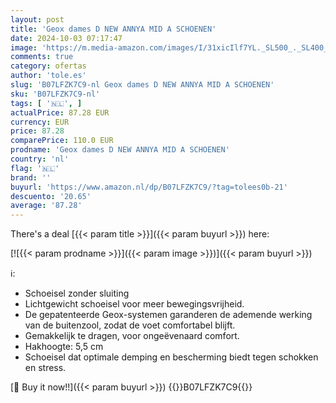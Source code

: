 ```yaml
---
layout: post
title: 'Geox dames D NEW ANNYA MID A SCHOENEN'
date: 2024-10-03 07:17:47
image: 'https://m.media-amazon.com/images/I/31xicIlf7YL._SL500_._SL400_.jpg'
comments: true
category: ofertas
author: 'tole.es'
slug: 'B07LFZK7C9-nl Geox dames D NEW ANNYA MID A SCHOENEN'
sku: 'B07LFZK7C9-nl'
tags: [ '🇳🇱', ]
actualPrice: 87.28 EUR
currency: EUR
price: 87.28
comparePrice: 110.0 EUR
prodname: 'Geox dames D NEW ANNYA MID A SCHOENEN'
country: 'nl'
flag: '🇳🇱'
brand: ''
buyurl: 'https://www.amazon.nl/dp/B07LFZK7C9/?tag=tolees0b-21'
descuento: '20.65'
average: '87.28'
---
```


There's a deal [{{< param title >}}]({{< param buyurl >}})  here:

[![{{< param prodname >}}]({{< param image >}})]({{< param buyurl >}})

ℹ️:

- Schoeisel zonder sluiting
- Lichtgewicht schoeisel voor meer bewegingsvrijheid.
- De gepatenteerde Geox-systemen garanderen de ademende werking van de buitenzool, zodat de voet comfortabel blijft.
- Gemakkelijk te dragen, voor ongeëvenaard comfort.
- Hakhoogte: 5,5 cm
- Schoeisel dat optimale demping en bescherming biedt tegen schokken en stress.

[🛒 Buy it now!!]({{< param buyurl >}})
{{<world>}}B07LFZK7C9{{</world>}}
